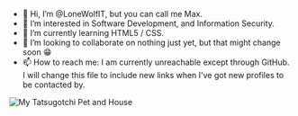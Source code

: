 - 👋 Hi, I’m @LoneWolfIT, but you can call me Max.
- 👀 I’m interested in Software Development, and Information Security.
- 🌱 I’m currently learning HTML5 / CSS.
- 💞️ I’m looking to collaborate on nothing just yet, but that might change soon 😁
- 📫 How to reach me:
     I am currently unreachable except through GitHub.
     I will change this file to include new links when I've got new profiles to be contacted by.

<!---
LoneWolfIT/LoneWolfIT is a ✨ special ✨ repository because its `README.md` (this file) appears on your GitHub profile.
You can click the Preview link to take a look at your changes.
--->

![My Tatsugotchi Pet and House](https://media.discordapp.net/attachments/845531978261856266/970548874081091624/room_view.gif)
